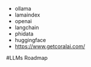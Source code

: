 * ollama
* lamaindex
* openai
* langchain
* phidata
* huggingface
* https://www.getcoralai.com/

#LLMs Roadmap
